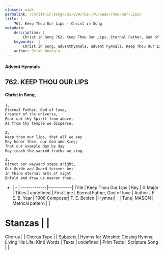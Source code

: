 ```yaml
---
classes: wide
permalink: /christ-in-song/701-800/761-770/Keep-Thou-Our-Lips/
title: |
    762. Keep Thou Our Lips - Christ in Song
metadata:
    description: |
        Christ in Song 762. Keep Thou Our Lips. Eternal Father, God of love, Creator of the universe, Pour out thy Spirit from above, As from thy temple we disperse.
    keywords:  |
        Christ in Song, adventhymnals, advent hymnals, Keep Thou Our Lips, Eternal Father, God of love. 
    author: Brian Onang'o
---
```


#### Advent Hymnals
## 762. KEEP THOU OUR LIPS
####  Christ in Song,

```txt
1.
Eternal Father, God of love,
Creator of the universe,
Pour out thy Spirit from above,
As from thy temple we disperse.

2.
Keep thou our lips, that all we say
May honor thee, our God and King;
That our example day by day
May teach the sacred truths we sing.

3.
Direct our wayward steps aright,
Our Guide and Guard forever be;
In thine eternal arms of might
Enfold and draw us nearer thee.

```

- |   -  |
-------------|------------|
Title | Keep Thou Our Lips |
Key | G Major |
Titles | undefined |
First Line | Eternal Father, God of love |
Author | F. E. B.
Year | 1908
Composer| F. E. Belden |
Hymnal|  - |
Tune| MASON |
Metrical pattern | |
# Stanzas |  |
Chorus |  |
Chorus Type |  |
Subjects | Hymns for Worship: Closing Hymns; Living His Life: Kind Words |
Texts | undefined |
Print Texts | 
Scripture Song |  |
    
